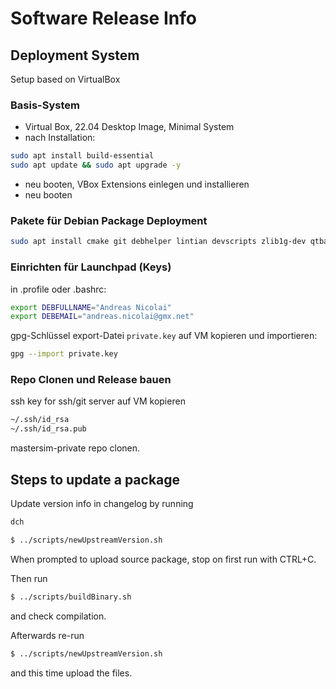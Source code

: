 # Software Release Info


## Deployment System 

Setup based on VirtualBox

### Basis-System

- Virtual Box, 22.04 Desktop Image, Minimal System
- nach Installation:

```bash
sudo apt install build-essential 
sudo apt update && sudo apt upgrade -y
```

- neu booten, VBox Extensions einlegen und installieren
- neu booten

### Pakete für Debian Package Deployment

```bash
sudo apt install cmake git debhelper lintian devscripts zlib1g-dev qtbase5-dev libqt5core5a libqt5concurrent5 libqt5gui5 libqt5network5 libqt5svg5-dev libqt5xml5 libqt5widgets5 p7zip-full
```

### Einrichten für Launchpad (Keys)

in .profile oder .bashrc:

```bash
export DEBFULLNAME="Andreas Nicolai"
export DEBEMAIL="andreas.nicolai@gmx.net"
```

gpg-Schlüssel export-Datei `private.key` auf VM kopieren und importieren:

```bash
gpg --import private.key
```

### Repo Clonen und Release bauen

ssh key for ssh/git server auf VM kopieren

```bash
~/.ssh/id_rsa 
~/.ssh/id_rsa.pub
```

mastersim-private repo clonen.

## Steps to update a package

Update version info in changelog by running

```bash
dch
```

```bash
$ ../scripts/newUpstreamVersion.sh
```

When prompted to upload source package, stop on first run with CTRL+C.

Then run

```bash
$ ../scripts/buildBinary.sh
```

and check compilation.

Afterwards re-run 

```bash
$ ../scripts/newUpstreamVersion.sh
```

and this time upload the files.

